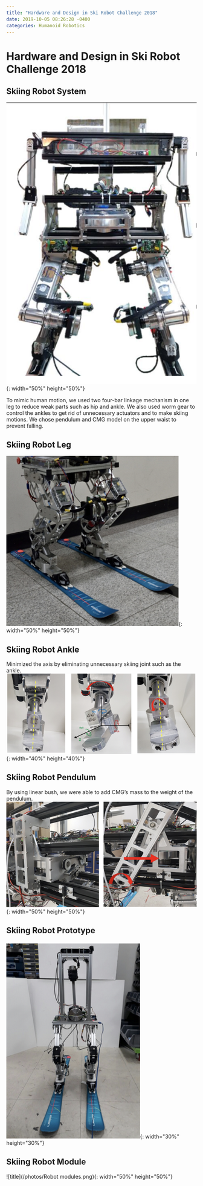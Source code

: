 ```yaml
---
title: "Hardware and Design in Ski Robot Challenge 2018"
date: 2019-10-05 08:26:28 -0400
categories: Humanoid Robotics
---
```


# Hardware and Design in Ski Robot Challenge 2018
## Skiing Robot System
![title](/photos/Skirobot_body.png){: width="50%" height="50%"}

To mimic human motion, we used two four-bar linkage mechanism in one leg to reduce weak parts such as hip and ankle. We also used worm gear to control the ankles to get rid of unnecessary actuators and to make skiing motions. We chose pendulum and CMG model on the upper waist to prevent falling. 

## Skiing Robot Leg
![title](/photos/Skirobot_leg.png){: width="50%" height="50%"}

## Skiing Robot Ankle
Minimized the axis by eliminating unnecessary skiing joint such as the ankle.
![title](/photos/Skirobot_ankle.png){: width="40%" height="40%"}

## Skiing Robot Pendulum
By using linear bush, we were able to add CMG’s mass to the weight of the pendulum.
![title](/photos/Skirobot_pendulum2.png){: width="50%" height="50%"}

## Skiing Robot Prototype
![title](/photos/Skirobot_proto.png){: width="30%" height="30%"}

## Skiing Robot Module
![title](/photos/Robot modules.png){: width="50%" height="50%"}

